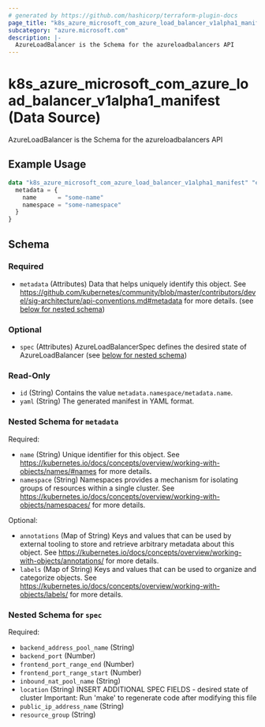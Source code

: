 ```yaml
---
# generated by https://github.com/hashicorp/terraform-plugin-docs
page_title: "k8s_azure_microsoft_com_azure_load_balancer_v1alpha1_manifest Data Source - terraform-provider-k8s"
subcategory: "azure.microsoft.com"
description: |-
  AzureLoadBalancer is the Schema for the azureloadbalancers API
---
```


# k8s_azure_microsoft_com_azure_load_balancer_v1alpha1_manifest (Data Source)

AzureLoadBalancer is the Schema for the azureloadbalancers API

## Example Usage

```terraform
data "k8s_azure_microsoft_com_azure_load_balancer_v1alpha1_manifest" "example" {
  metadata = {
    name      = "some-name"
    namespace = "some-namespace"
  }
}
```

<!-- schema generated by tfplugindocs -->
## Schema

### Required

- `metadata` (Attributes) Data that helps uniquely identify this object. See https://github.com/kubernetes/community/blob/master/contributors/devel/sig-architecture/api-conventions.md#metadata for more details. (see [below for nested schema](#nestedatt--metadata))

### Optional

- `spec` (Attributes) AzureLoadBalancerSpec defines the desired state of AzureLoadBalancer (see [below for nested schema](#nestedatt--spec))

### Read-Only

- `id` (String) Contains the value `metadata.namespace/metadata.name`.
- `yaml` (String) The generated manifest in YAML format.

<a id="nestedatt--metadata"></a>
### Nested Schema for `metadata`

Required:

- `name` (String) Unique identifier for this object. See https://kubernetes.io/docs/concepts/overview/working-with-objects/names/#names for more details.
- `namespace` (String) Namespaces provides a mechanism for isolating groups of resources within a single cluster. See https://kubernetes.io/docs/concepts/overview/working-with-objects/namespaces/ for more details.

Optional:

- `annotations` (Map of String) Keys and values that can be used by external tooling to store and retrieve arbitrary metadata about this object. See https://kubernetes.io/docs/concepts/overview/working-with-objects/annotations/ for more details.
- `labels` (Map of String) Keys and values that can be used to organize and categorize objects. See https://kubernetes.io/docs/concepts/overview/working-with-objects/labels/ for more details.


<a id="nestedatt--spec"></a>
### Nested Schema for `spec`

Required:

- `backend_address_pool_name` (String)
- `backend_port` (Number)
- `frontend_port_range_end` (Number)
- `frontend_port_range_start` (Number)
- `inbound_nat_pool_name` (String)
- `location` (String) INSERT ADDITIONAL SPEC FIELDS - desired state of cluster Important: Run 'make' to regenerate code after modifying this file
- `public_ip_address_name` (String)
- `resource_group` (String)

